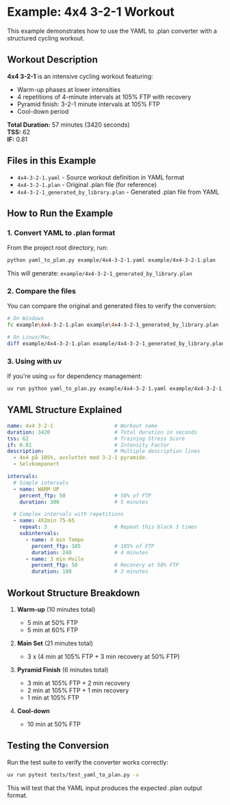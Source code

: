 # Example: 4x4 3-2-1 Workout

This example demonstrates how to use the YAML to .plan converter with a structured cycling workout.

## Workout Description

**4x4 3-2-1** is an intensive cycling workout featuring:
- Warm-up phases at lower intensities
- 4 repetitions of 4-minute intervals at 105% FTP with recovery
- Pyramid finish: 3-2-1 minute intervals at 105% FTP
- Cool-down period

**Total Duration:** 57 minutes (3420 seconds)  
**TSS:** 62  
**IF:** 0.81

## Files in this Example

- `4x4-3-2-1.yaml` - Source workout definition in YAML format
- `4x4-3-2-1.plan` - Original .plan file (for reference)
- `4x4-3-2-1_generated_by_library.plan` - Generated .plan file from YAML

## How to Run the Example

### 1. Convert YAML to .plan format

From the project root directory, run:

```bash
python yaml_to_plan.py example/4x4-3-2-1.yaml example/4x4-3-2-1.plan
```

This will generate: `example/4x4-3-2-1_generated_by_library.plan`

### 2. Compare the files

You can compare the original and generated files to verify the conversion:

```bash
# On Windows
fc example\4x4-3-2-1.plan example\4x4-3-2-1_generated_by_library.plan

# On Linux/Mac
diff example/4x4-3-2-1.plan example/4x4-3-2-1_generated_by_library.plan
```

### 3. Using with uv

If you're using `uv` for dependency management:

```bash
uv run python yaml_to_plan.py example/4x4-3-2-1.yaml example/4x4-3-2-1.plan
```

## YAML Structure Explained

```yaml
name: 4x4 3-2-1                    # Workout name
duration: 3420                     # Total duration in seconds
tss: 62                            # Training Stress Score
if: 0.81                           # Intensity Factor
description:                       # Multiple description lines
  - 4x4 på 105%, avsluttet med 3-2-1 pyramide.
  - Selvkomponert

intervals:
  # Simple intervals
  - name: WARM UP
    percent_ftp: 50                # 50% of FTP
    duration: 300                  # 5 minutes

  # Complex intervals with repetitions
  - name: 4X2min 75-65
    repeat: 3                      # Repeat this block 3 times
    subintervals:
      - name: 4 min Tempo
        percent_ftp: 105           # 105% of FTP
        duration: 240              # 4 minutes
      - name: 3 min Hvile
        percent_ftp: 50            # Recovery at 50% FTP
        duration: 180              # 3 minutes
```

## Workout Structure Breakdown

1. **Warm-up** (10 minutes total)
   - 5 min at 50% FTP
   - 5 min at 60% FTP

2. **Main Set** (21 minutes total)
   - 3 x (4 min at 105% FTP + 3 min recovery at 50% FTP)

3. **Pyramid Finish** (6 minutes total)
   - 3 min at 105% FTP + 2 min recovery
   - 2 min at 105% FTP + 1 min recovery
   - 1 min at 105% FTP

4. **Cool-down**
   - 10 min at 50% FTP

## Testing the Conversion

Run the test suite to verify the converter works correctly:

```bash
uv run pytest tests/test_yaml_to_plan.py -v
```

This will test that the YAML input produces the expected .plan output format.